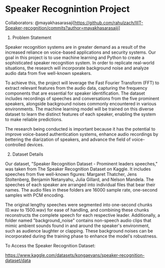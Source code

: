 # Speaker Recognintion Project

Collaborators: 
@mayakhasarasaji[https://github.com/rahulzach/IIIT-Speaker-recognition/commits?author=mayakhasarasajii]


1. Problem Statement

Speaker recognition systems are in greater demand as a result of the increased reliance on voice-based applications and security systems. Our goal in this project is to use machine learning and Python to create a sophisticated speaker recognition system. In order to replicate real-world situations, the research will incorporate background noise and analyze audio data from five well-known speakers.

To achieve this, the project will leverage the Fast Fourier Transform (FFT) to extract relevant features from the audio data, capturing the frequency components that are essential for speaker identification. The dataset includes recordings of speeches and conversations from the five prominent speakers, alongside background noises commonly encountered in various environments. The machine learning model will be trained on this diverse dataset to learn the distinct features of each speaker, enabling the system to make reliable predictions.

The research being conducted is important because it has the potential to improve voice-based authentication systems, enhance audio recordings by bettering the diarization of speakers, and advance the field of voice-controlled devices.

2. Dataset Details

Our dataset, "Speaker Recognition Dataset - Prominent leaders speeches," was taken from The Speaker Recognition Dataset on Kaggle. It includes speeches from five well-known figures: Margaret Thatcher, Jens Stoltenberg, Benjamin Netanyahu, Julia Gillard, and Nelson Mandela. The speeches of each speaker are arranged into individual files that bear their names. The audio files in these folders are 16000 sample rate, one-second samples with PCM encoding.

The original lengthy speeches were segmented into one-second chunks (0.wav to 1500.wav) for ease of handling, and combining these chunks reconstructs the complete speech for each respective leader. Additionally, a folder named "background_noise" contains non-speech audio clips that mimic ambient sounds found in and around the speaker's environment, such as audience laughter or clapping. These background noises can be incorporated during the training phase to enhance the model's robustness.

To Access the Speaker Recognition Dataset:

https://www.kaggle.com/datasets/kongaevans/speaker-recognition-dataset/data
